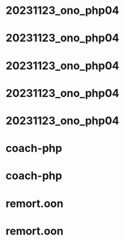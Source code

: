 # 20231123_ono_php04
# 20231123_ono_php04
# 20231123_ono_php04
# 20231123_ono_php04
# 20231123_ono_php04
# coach-php
# coach-php
# remort.oon
# remort.oon
